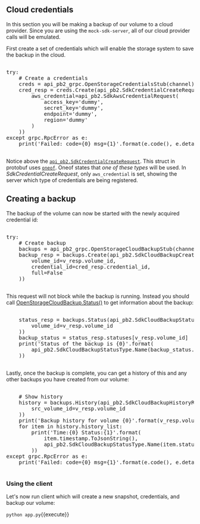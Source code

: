 ## Cloud credentials
In this section you will be making a backup of our volume to a cloud provider.
Since you are using the `mock-sdk-server`, all of our cloud provider calls
will be emulated.

First create a set of credentials which will enable the storage system to
save the backup in the cloud.

<pre class="file" data-filename="app.py">

try:
    # Create a credentials
    creds = api_pb2_grpc.OpenStorageCredentialsStub(channel)
    cred_resp = creds.Create(api_pb2.SdkCredentialCreateRequest(
        aws_credential=api_pb2.SdkAwsCredentialRequest(
            access_key='dummy',
            secret_key='dummy',
            endpoint='dummy',
            region='dummy'
        )
    ))
except grpc.RpcError as e:
    print('Failed: code={0} msg={1}'.format(e.code(), e.details()))

</pre>

Notice above the [`api_pb2.SdkCredentialCreateRequest`](https://libopenstorage.github.io/w/generated-api.html#sdkcredentialcreaterequest).
This struct in protobuf uses [`oneof`](https://developers.google.com/protocol-buffers/docs/proto3#oneof).
Oneof states that _one of these types_ will be used. In _SdkCredentialCreateRequest_,
only `aws_credential` is set, showing the server which type of credentials
are being registered.

## Creating a backup
The backup of the volume can now be started with the newly acquired credential id:

<pre class="file" data-filename="app.py">

try:
    # Create backup
    backups = api_pb2_grpc.OpenStorageCloudBackupStub(channel)
    backup_resp = backups.Create(api_pb2.SdkCloudBackupCreateRequest(
        volume_id=v_resp.volume_id,
        credential_id=cred_resp.credential_id,
        full=False
    ))

</pre>

This request will not block while the backup is running. Instead you should
call [OpenStorageCloudBackup.Status()](https://libopenstorage.github.io/w/generated-api.html#methodstatus)
to get information about the backup:

<pre class="file" data-filename="app.py">

    status_resp = backups.Status(api_pb2.SdkCloudBackupStatusRequest(
        volume_id=v_resp.volume_id
    ))
    backup_status = status_resp.statuses[v_resp.volume_id]
    print('Status of the backup is {0}'.format(
        api_pb2.SdkCloudBackupStatusType.Name(backup_status.status)
    ))

</pre>

Lastly, once the backup is complete, you can get a history of this and any
other backups you have created from our volume:

<pre class="file" data-filename="app.py">

    # Show history
    history = backups.History(api_pb2.SdkCloudBackupHistoryRequest(
        src_volume_id=v_resp.volume_id
    ))
    print('Backup history for volume {0}'.format(v_resp.volume_id))
    for item in history.history_list:
        print('Time:{0} Status:{1}'.format(
            item.timestamp.ToJsonString(),
            api_pb2.SdkCloudBackupStatusType.Name(item.status)
        ))
except grpc.RpcError as e:
    print('Failed: code={0} msg={1}'.format(e.code(), e.details()))

</pre>

### Using the client
Let's now run client which will create a new snapshot, credentials, and
backup our volume:

`python app.py`{{execute}}
